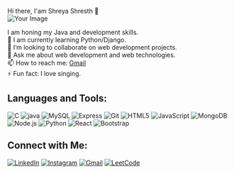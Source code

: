 Hi there, I'am Shreya Shresth 👋  
![Your Image](https://github.com/user-attachments/assets/2448c5ea-55fb-407b-a4c8-b9a8bfd1bdff)





I am honing my Java and development skills.  
🌱 I am currently learning Python/Django.  
👯 I’m looking to collaborate on web development projects.  
💬 Ask me about web development and web technologies.  
📫 How to reach me: [Gmail](mailto:shreyashresth6902@gmail.com)  
⚡ Fun fact: I love singing.  

## Languages and Tools:

![C](https://img.icons8.com/color/48/000000/c-programming.png)
![java](https://img.icons8.com/color/48/000000/java-coffee-cup-logo.png)
![MySQL](https://img.icons8.com/color/48/000000/mysql-logo.png)
![Express](https://img.icons8.com/color/48/000000/express.png)
![Git](https://img.icons8.com/color/48/000000/git.png)
![HTML5](https://img.icons8.com/color/48/000000/html-5.png)
![JavaScript](https://img.icons8.com/color/48/000000/javascript.png)
![MongoDB](https://img.icons8.com/color/48/000000/mongodb.png)
![Node.js](https://img.icons8.com/color/48/000000/nodejs.png)
![Python](https://img.icons8.com/color/48/000000/python.png)
![React](https://img.icons8.com/color/48/000000/react-native.png)
![Bootstrap](https://img.icons8.com/color/48/000000/bootstrap.png)

## Connect with Me:

[![LinkedIn](https://img.icons8.com/color/48/000000/linkedin.png)](https://www.linkedin.com/in/shreya-shresth-2b714022a/)
[![Instagram](https://img.icons8.com/color/48/000000/instagram-new.png)](https://www.instagram.com/shre_ya031/profilecard/?igsh=MWduajNvcWtoajhwdg==)
[![Gmail](https://img.icons8.com/color/48/000000/gmail.png)](mailto:shreyashresth6902@gmail.com)
[![LeetCode](https://iconscout.com/free-icon/leetcode-3521542)](https://leetcode.com/u/shreya_shresth31/)
